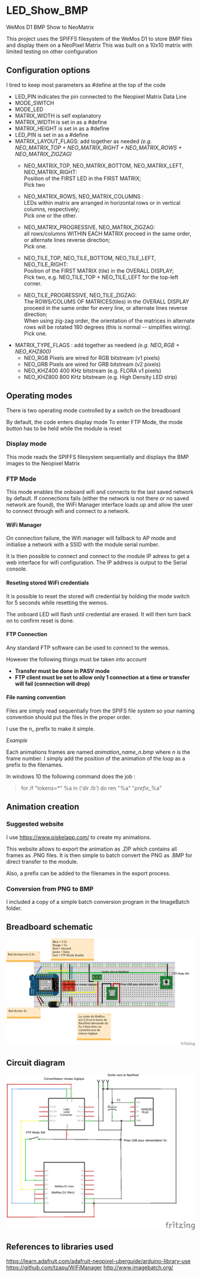 # LED_Show_BMP
WeMos D1 BMP Show to NeoMatrix

This project uses the SPIFFS filesystem of the WeMos D1 to store BMP files and display them on a NeoPixel Matrix
This was built on a 10x10 matrix with limited testing on other configuration

## Configuration options
I tired to keep most parameters as #define at the top of the code
  * LED_PIN indicates the pin connected to the Neopixel Matrix Data Line
  * MODE_SWITCH
  * MODE_LED
  * MATRIX_WIDTH is self explanatory
  * MATRIX_WIDTH is set in as a \#define
  * MATRIX_HEIGHT is set in as a \#define
  * LED_PIN is set in as a \#define
  * MATRIX_LAYOUT_FLAGS: add together as needed *(e.g. NEO_MATRIX_TOP + NEO_MATRIX_RIGHT + NEO_MATRIX_ROWS + NEO_MATRIX_ZIGZAG)*
    * NEO_MATRIX_TOP, NEO_MATRIX_BOTTOM, NEO_MATRIX_LEFT, NEO_MATRIX_RIGHT:     
     Position of the FIRST LED in the FIRST MATRIX;   
     Pick two
       
    * NEO_MATRIX_ROWS, NEO_MATRIX_COLUMNS :   
     LEDs within matrix are arranged in horizontal rows or in vertical columns, respectively;  
     Pick one or the other.     
       
    * NEO_MATRIX_PROGRESSIVE, NEO_MATRIX_ZIGZAG:   
      all rows/columns WITHIN EACH MATRIX proceed in the same order, or alternate lines reverse direction;  
      Pick one.
        
    * NEO_TILE_TOP, NEO_TILE_BOTTOM, NEO_TILE_LEFT, NEO_TILE_RIGHT:  
      Position of the FIRST MATRIX (tile) in the OVERALL DISPLAY;  
      Pick two, e.g. NEO_TILE_TOP + NEO_TILE_LEFT for the top-left corner.

    * NEO_TILE_PROGRESSIVE, NEO_TILE_ZIGZAG:  
      The ROWS/COLUMS OF MATRICES(tiles) in the OVERALL DISPLAY proceed in the same order for every line, or alternate lines reverse direction;  
      When using zig-zag order, the orientation of the matrices in alternate rows will be rotated 180 degrees (this is normal -- simplifies wiring).  
      Pick one.  
  * MATRIX_TYPE_FLAGS : add together as needeed *(e.g. NEO_RGB + NEO_KHZ800)*
    * NEO_RGB     Pixels are wired for RGB bitstream (v1 pixels)
    * NEO_GRB     Pixels are wired for GRB bitstream (v2 pixels)
    * NEO_KHZ400  400 KHz bitstream (e.g. FLORA v1 pixels)
    * NEO_KHZ800  800 KHz bitstream (e.g. High Density LED strip)

## Operating modes
There is two operating mode controlled by a switch on the breadboard

By default, the code enters display mode
To enter FTP Mode, the mode button has to be held while the module is reset 

### Display mode
This mode reads the SPIFFS filesystem sequentially and displays the BMP images to the Neopixel Matrix

### FTP Mode
This mode enables the onboard wifi and connects to the last saved network by default.
If connections fails (either the network is not there or no saved network are found), the WiFi Manager interface loads up and allow the user to connect through wifi and connect to a network.

#### WiFi Manager
On connection failure, the Wifi manager will fallback to AP mode and initialise a network with a SSID with the module serial number.

It is then possible to connect and connect to the module IP adress to get a web interface for wifi configuration.
The IP address is output to the Serial console.

#### Reseting stored WiFi credentials
It is possible to reset the stored wifi credential by holding the mode switch for 5 seconds while resetting the wemos.

The onboard LED will flash until credential are erased. It will then turn back on to confirm reset is done.

#### FTP Connection
Any standard FTP software can be used to connect to the wemos.

However the following things must be taken into account  
  * **Transfer must be done in PASV mode** 
  * **FTP client must be set to allow only 1 connection at a time or transfer will fail (connection will drop)**

#### File naming convention
Files are simply read sequentially from the SPIFS file system so your naming convention should put the files in the proper order.

I use the n_ prefix to make it simple.

*Example* 

Each animations frames are named *animation_name_n.bmp* where *n* is the frame number.
I simply add the position of the animation of the loop as a prefix to the filenames.

In windows 10 the following command does the job : 
> for /f "tokens=*" %a in ('dir /b') do ren "%a" "*prefix*_%a"

## Animation creation

### Suggested website
I use https://www.piskelapp.com/ to create my animations.

This website allows to export the animation as .ZIP which contains all frames as .PNG files.
It is then simple to batch convert the PNG as .BMP for direct transfer to the module.

Also, a prefix can be added to the filenames in the export process.

### Conversion from PNG to BMP
I included a copy of a simple batch conversion program in the ImageBatch folder.


## Breadboard schematic
![Breadboard Schematic](/Schema%20Fritz_bb.png)

## Circuit diagram
![Circuit Diagram](/Schema%20Fritz_diagrame%20circuit.png)

## References to libraries used
https://learn.adafruit.com/adafruit-neopixel-uberguide/arduino-library-use
https://github.com/tzapu/WiFiManager
http://www.imagebatch.org/


